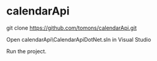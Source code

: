 # calendarApi

git clone https://github.com/tomons/calendarApi.git

Open calendarApi\CalendarApiDotNet.sln in Visual Studio

Run the project.
